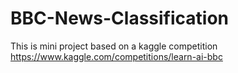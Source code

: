 # BBC-News-Classification
This is mini project based on a kaggle competition
https://www.kaggle.com/competitions/learn-ai-bbc
